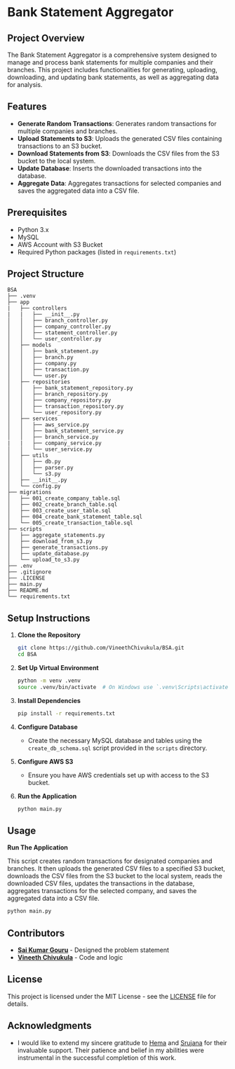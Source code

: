 # Bank Statement Aggregator

## Project Overview

The Bank Statement Aggregator is a comprehensive system designed to manage and process bank statements for multiple companies and their branches. This project includes functionalities for generating, uploading, downloading, and updating bank statements, as well as aggregating data for analysis.

## Features

- **Generate Random Transactions**: Generates random transactions for multiple companies and branches.
- **Upload Statements to S3**: Uploads the generated CSV files containing transactions to an S3 bucket.
- **Download Statements from S3**: Downloads the CSV files from the S3 bucket to the local system.
- **Update Database**: Inserts the downloaded transactions into the database.
- **Aggregate Data**: Aggregates transactions for selected companies and saves the aggregated data into a CSV file.

## Prerequisites

- Python 3.x
- MySQL
- AWS Account with S3 Bucket
- Required Python packages (listed in `requirements.txt`)

## Project Structure

```
BSA
├── .venv
├── app
|   ├── controllers
|   |   ├── __init__.py 
│   │   ├── branch_controller.py
│   │   ├── company_controller.py
│   │   ├── statement_controller.py
│   │   └── user_controller.py
│   ├── models
│   │   ├── bank_statement.py
│   │   ├── branch.py
│   │   ├── company.py
│   │   ├── transaction.py
│   │   └── user.py
│   ├── repositories
│   │   ├── bank_statement_repository.py
│   │   ├── branch_repository.py
│   │   ├── company_repository.py
│   │   ├── transaction_repository.py
│   │   └── user_repository.py
│   ├── services
│   │   ├── aws_service.py
│   │   ├── bank_statement_service.py
│   │   ├── branch_service.py
|   |   ├── company_service.py
│   │   └── user_service.py
│   ├── utils
│   │   ├── db.py
│   │   ├── parser.py
│   │   └── s3.py
│   ├── __init__.py 
│   └── config.py 
├── migrations
│   ├── 001_create_company_table.sql
│   ├── 002_create_branch_table.sql
│   ├── 003_create_user_table.sql
│   ├── 004_create_bank_statement_table.sql
│   └── 005_create_transaction_table.sql
├── scripts
│   ├── aggregate_statements.py
│   ├── download_from_s3.py
│   ├── generate_transactions.py
│   ├── update_database.py
│   └── upload_to_s3.py
├── .env
├── .gitignore
├── .LICENSE
├── main.py
├── README.md
└── requirements.txt
```

## Setup Instructions

1. **Clone the Repository**

   ```bash
   git clone https://github.com/VineethChivukula/BSA.git
   cd BSA
   ```

2. **Set Up Virtual Environment**

   ```bash
   python -m venv .venv
   source .venv/bin/activate  # On Windows use `.venv\Scripts\activate`
   ```

3. **Install Dependencies**

   ```bash
   pip install -r requirements.txt
   ```

4. **Configure Database**

   - Create the necessary MySQL database and tables using the `create_db_schema.sql` script provided in the `scripts` directory.

5. **Configure AWS S3**

   - Ensure you have AWS credentials set up with access to the S3 bucket.

6. **Run the Application**

   ```bash
   python main.py
   ```

## Usage

**Run The Application**

   This script creates random transactions for designated companies and branches. It then uploads the generated CSV files to a specified S3 bucket, downloads the CSV files from the S3 bucket to the local system, reads the downloaded CSV files, updates the transactions in the database, aggregates transactions for the selected company, and saves the aggregated data into a CSV file.

   ```bash
   python main.py
   ```

## Contributors

- **[Sai Kumar Gouru](https://www.linkedin.com/in/sai-kumar-gouru-972623a8/)** - Designed the problem statement
- **[Vineeth Chivukula](https://www.linkedin.com/in/vineethchivukula)** - Code and logic


## License

This project is licensed under the MIT License - see the [LICENSE](LICENSE) file for details.

## Acknowledgments

- I would like to extend my sincere gratitude to [Hema](https://www.linkedin.com/in/hemaannaluru/) and [Srujana](https://www.linkedin.com/in/srujanavattamwar/) for their invaluable support. Their patience and belief in my abilities were instrumental in the successful completion of this work.